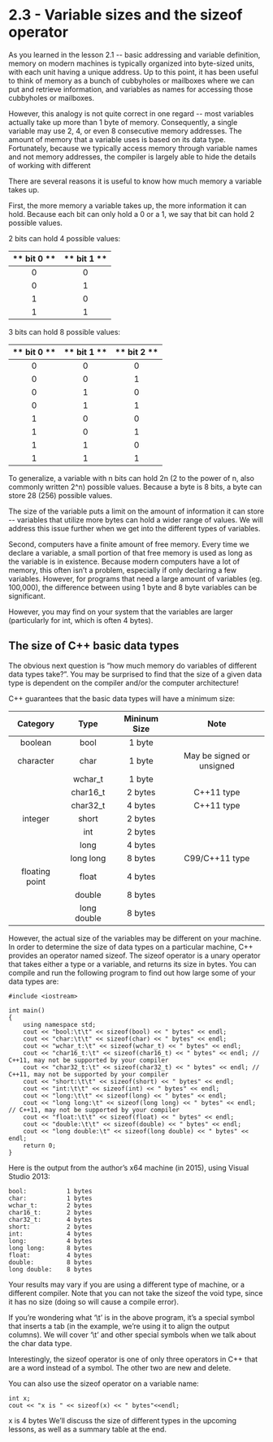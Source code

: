 # 2.3 - Variable sizes and the sizeof operator

As you learned in the lesson 2.1 -- basic addressing and variable definition, memory on modern machines is typically organized into byte-sized units, with each unit having a unique address. Up to this point, it has been useful to think of memory as a bunch of cubbyholes or mailboxes where we can put and retrieve information, and variables as names for accessing those cubbyholes or mailboxes.

However, this analogy is not quite correct in one regard -- most variables actually take up more than 1 byte of memory. Consequently, a single variable may use 2, 4, or even 8 consecutive memory addresses. The amount of memory that a variable uses is based on its data type. Fortunately, because we typically access memory through variable names and not memory addresses, the compiler is largely able to hide the details of working with different

There are several reasons it is useful to know how much memory a variable takes up.

First, the more memory a variable takes up, the more information it can hold. Because each bit can only hold a 0 or a 1, we say that bit can hold 2 possible values.

2 bits can hold 4 possible values:

| ** bit 0 ** | ** bit 1 ** |
|:-:|:-:|
| 0 | 0 |
| 0 | 1 |
| 1 | 0 |
| 1 | 1 |


3 bits can hold 8 possible values:

| ** bit 0 ** | ** bit 1 ** | ** bit 2 ** |
|:-:|:-:|:-:|
| 0 | 0 | 0 |
| 0 | 0 | 1 |
| 0 | 1 | 0 |
| 0 | 1 | 1 |
| 1 | 0 | 0 |
| 1 | 0 | 1 |
| 1 | 1 | 0 |
| 1 | 1 | 1 |

To generalize, a variable with n bits can hold 2n (2 to the power of n, also commonly written 2^n) possible values. Because a byte is 8 bits, a byte can store 28 (256) possible values.

The size of the variable puts a limit on the amount of information it can store -- variables that utilize more bytes can hold a wider range of values. We will address this issue further when we get into the different types of variables.

Second, computers have a finite amount of free memory. Every time we declare a variable, a small portion of that free memory is used as long as the variable is in existence. Because modern computers have a lot of memory, this often isn’t a problem, especially if only declaring a few variables. However, for programs that need a large amount of variables (eg. 100,000), the difference between using 1 byte and 8 byte variables can be significant.

However, you may find on your system that the variables are larger (particularly for int, which is often 4 bytes).

## The size of C++ basic data types

The obvious next question is “how much memory do variables of different data types take?”. You may be surprised to find that the size of a given data type is dependent on the compiler and/or the computer architecture!

C++ guarantees that the basic data types will have a minimum size:


| **Category** | **Type** | **Mininum Size** | **Note** |
|:-:|:-:|:-:|:-:|
| boolean | bool | 1 byte | |
| character | char | 1 byte | May be signed or unsigned |
| | wchar_t | 1 byte | |
| | char16_t | 2 bytes | C++11 type |
| | char32_t | 4 bytes | C++11 type |
| integer | short | 2 bytes | |
| | int | 2 bytes | |
| | long | 4 bytes | |
| | long long | 8 bytes | C99/C++11 type |
| floating point | float | 4 bytes | |
| | double | 8 bytes | |
| | long double | 8 bytes | |


However, the actual size of the variables may be different on your machine. In order to determine the size of data types on a particular machine, C++ provides an operator named sizeof. The sizeof operator is a unary operator that takes either a type or a variable, and returns its size in bytes. You can compile and run the following program to find out how large some of your data types are:

```
#include <iostream>

int main()
{
    using namespace std;
    cout << "bool:\t\t" << sizeof(bool) << " bytes" << endl;
    cout << "char:\t\t" << sizeof(char) << " bytes" << endl;
    cout << "wchar_t:\t" << sizeof(wchar_t) << " bytes" << endl;
    cout << "char16_t:\t" << sizeof(char16_t) << " bytes" << endl; // C++11, may not be supported by your compiler
    cout << "char32_t:\t" << sizeof(char32_t) << " bytes" << endl; // C++11, may not be supported by your compiler
    cout << "short:\t\t" << sizeof(short) << " bytes" << endl;
    cout << "int:\t\t" << sizeof(int) << " bytes" << endl;
    cout << "long:\t\t" << sizeof(long) << " bytes" << endl;
    cout << "long long:\t" << sizeof(long long) << " bytes" << endl; // C++11, may not be supported by your compiler
    cout << "float:\t\t" << sizeof(float) << " bytes" << endl;
    cout << "double:\t\t" << sizeof(double) << " bytes" << endl;
    cout << "long double:\t" << sizeof(long double) << " bytes" << endl;
    return 0;
}
```

Here is the output from the author’s x64 machine (in 2015), using Visual Studio 2013:

```
bool:           1 bytes
char:           1 bytes
wchar_t:        2 bytes
char16_t:       2 bytes
char32_t:       4 bytes
short:          2 bytes
int:            4 bytes
long:           4 bytes
long long:      8 bytes
float:          4 bytes
double:         8 bytes
long double:    8 bytes
```

Your results may vary if you are using a different type of machine, or a different compiler. Note that you can not take the sizeof the void type, since it has no size (doing so will cause a compile error).

If you’re wondering what ‘\t’ is in the above program, it’s a special symbol that inserts a tab (in the example, we’re using it to align the output columns). We will cover ‘\t’ and other special symbols when we talk about the char data type.

Interestingly, the sizeof operator is one of only three operators in C++ that are a word instead of a symbol. The other two are new and delete.

You can also use the sizeof operator on a variable name:

```
int x;
cout << "x is " << sizeof(x) << " bytes"<<endl;
```

x is 4 bytes
We’ll discuss the size of different types in the upcoming lessons, as well as a summary table at the end.

